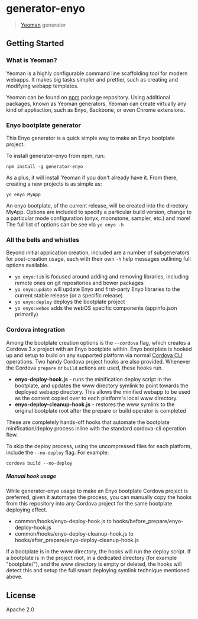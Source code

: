# generator-enyo

> [Yeoman](http://yeoman.io) generator


## Getting Started

### What is Yeoman?

Yeoman is a highly configurable command line scaffolding tool for modern webapps. It makes big tasks simpler and prettier, such as creating and modifying webapp templates.

Yeoman can be found on [npm](https://npmjs.org) package repository.  Using additional packages, known as Yeoman generators, Yeoman can create virtually any kind of appliaction, such as Enyo, Backbone, or even Chrome extensions.

### Enyo bootplate generator

This Enyo generator is a quick simple way to make an Enyo bootplate project.

To install generator-enyo from npm, run:

```
npm install -g generator-enyo
```

As a plus, it will install Yeoman if you don't already have it. From there, creating a new projects is as simple as:

```
yo enyo MyApp
```
An enyo bootplate, of the current release, will be created into the directory MyApp. Options are included to specify a particular build version, change to a particular mode configuration (onyx, moonstone, sampler, etc.) and more! The full list of options can be see via `yo enyo -h`

### All the bells and whistles

Beyond initial application creation, included are a number of subgenerators for post-creation usage, each with their own `-h` help messages outlining full options available.

  - `yo enyo:lib` is focused around adding and removing libraries, including remote ones on git repositories and bower packages
  - `yo enyo:update` will update Enyo and first-party Enyo libraries to the current stable release (or a specific release)
  - `yo enyo:deploy` deploys the bootplate project
  - `yo enyo:webos` adds the webOS specific components (appinfo.json primarily)

### Cordova integration

Among the bootplate creation options is the `--cordova` flag, which creates a Cordova 3.x project with an Enyo bootplate within. Enyo bootplate is hooked up and setup to build on any supported platform via normal [Cordova CLI](http://cordova.apache.org/) operations. Two handy Cordova project hooks are also provided. Whenever the Cordova `prepare` or `build` actions are used, these hooks run.

 - **enyo-deploy-hook.js** - runs the minification deploy script in the bootplate, and updates the www directory symlink to point towards the deployed webapp directory. This allows the minified webapp to be used as the content copied over to each platform's local www directory.
 - **enyo-deploy-cleanup-hook.js** - restores the www symlink to the original bootplate root after the prepare or build operator is completed

These are completely hands-off hooks that automate the bootplate minification/deploy process inline with the standard cordova-cli operation flow.

To skip the deploy process, using the uncompressed files for each platform, include the `--no-deploy` flag. For example:

    cordova build --no-deploy

##### Manual hook usage

While generator-enyo usage to make an Enyo bootplate Cordova project is preferred, given it automates the process, you can manually copy the hooks from this repository into any Cordova project for the same bootplate deploying effect.

 - common/hooks/enyo-deploy-hook.js to hooks/before_prepare/enyo-deploy-hook.js
 - common/hooks/enyo-deploy-cleanup-hook.js to hooks/after_prepare/enyo-deploy-cleanup-hook.js

If a bootplate is in the www directory, the hooks will run the deploy script. If a bootplate is in the project root, in a dedicated directory (for example "bootplate/"), and the www directory is empty or deleted, the hooks will detect this and setup the full smart deploying symlink technique mentioned above.

## License

Apache 2.0
